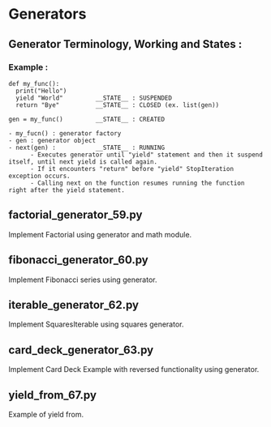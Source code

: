 # Generators

## Generator Terminology, Working and States :
  
  ### Example :
    
    def my_func():
      print("Hello")
      yield "World"         __STATE__ : SUSPENDED
      return "Bye"          __STATE__ : CLOSED (ex. list(gen))
    
    gen = my_func()         __STATE__ : CREATED
    
    - my_fucn() : generator factory
    - gen : generator object 
    - next(gen) :           __STATE__ : RUNNING
          - Executes generator until "yield" statement and then it suspend itself, until next yield is called again.
          - If it encounters "return" before "yield" StopIteration exception occurs.
          - Calling next on the function resumes running the function right after the yield statement.
      
## factorial_generator_59.py
Implement Factorial using generator and math module.

## fibonacci_generator_60.py
Implement Fibonacci series using generator.

## iterable_generator_62.py
Implement SquaresIterable using squares generator.

## card_deck_generator_63.py
Implement Card Deck Example with reversed functionality using generator.

## yield_from_67.py
Example of yield from.
          
    
    
  
